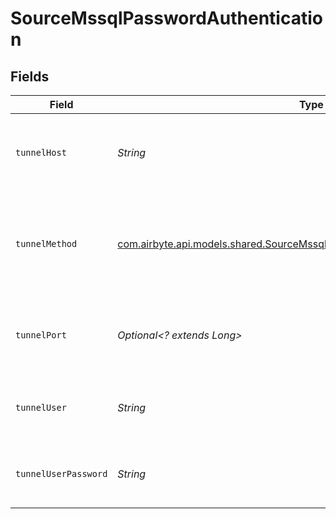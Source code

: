 # SourceMssqlPasswordAuthentication


## Fields

| Field                                                                                                                                         | Type                                                                                                                                          | Required                                                                                                                                      | Description                                                                                                                                   | Example                                                                                                                                       |
| --------------------------------------------------------------------------------------------------------------------------------------------- | --------------------------------------------------------------------------------------------------------------------------------------------- | --------------------------------------------------------------------------------------------------------------------------------------------- | --------------------------------------------------------------------------------------------------------------------------------------------- | --------------------------------------------------------------------------------------------------------------------------------------------- |
| `tunnelHost`                                                                                                                                  | *String*                                                                                                                                      | :heavy_check_mark:                                                                                                                            | Hostname of the jump server host that allows inbound ssh tunnel.                                                                              |                                                                                                                                               |
| `tunnelMethod`                                                                                                                                | [com.airbyte.api.models.shared.SourceMssqlSchemasTunnelMethodTunnelMethod](../../models/shared/SourceMssqlSchemasTunnelMethodTunnelMethod.md) | :heavy_check_mark:                                                                                                                            | Connect through a jump server tunnel host using username and password authentication                                                          |                                                                                                                                               |
| `tunnelPort`                                                                                                                                  | *Optional<? extends Long>*                                                                                                                    | :heavy_minus_sign:                                                                                                                            | Port on the proxy/jump server that accepts inbound ssh connections.                                                                           | 22                                                                                                                                            |
| `tunnelUser`                                                                                                                                  | *String*                                                                                                                                      | :heavy_check_mark:                                                                                                                            | OS-level username for logging into the jump server host                                                                                       |                                                                                                                                               |
| `tunnelUserPassword`                                                                                                                          | *String*                                                                                                                                      | :heavy_check_mark:                                                                                                                            | OS-level password for logging into the jump server host                                                                                       |                                                                                                                                               |